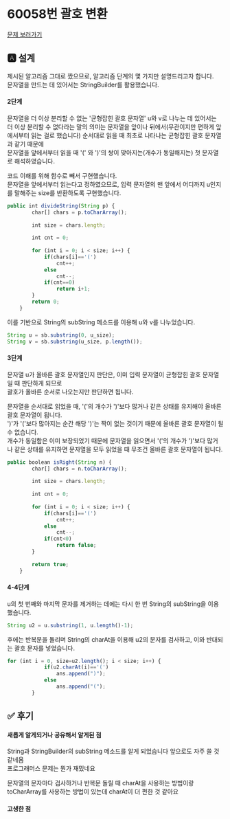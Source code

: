 # 60058번 괄호 변환
[문제 보러가기](https://programmers.co.kr/learn/courses/30/lessons/60058)

## 🅰 설계
제시된 알고리즘 그대로 짰으므로, 알고리즘 단계의 몇 가지만 설명드리고자 합니다.   
문자열을 만드는 데 있어서는 StringBuilder를 활용했습니다.

#### 2단계
문자열을 더 이상 분리할 수 없는 '균형잡힌 괄호 문자열' u와 v로 나누는 데 있어서는   
더 이상 분리할 수 없다라는 말의 의미는 문자열을 앞이나 뒤에서(무관이지만 편하게 앞에서부터 읽는 걸로 했습니다) 순서대로 읽을 때 최초로 나타나는 균형잡힌 괄호 문자열과 같기 때문에   
문자열을 앞에서부터 읽을 때 '(' 와 ')'의 쌍이 맞아지는(개수가 동일해지는) 첫 문자열로 해석하였습니다.

코드 이해를 위해 함수로 빼서 구현했습니다.   
문자열을 앞에서부터 읽는다고 정하였으므로, 입력 문자열의 맨 앞에서 어디까지 u인지를 말해주는 size를 반환하도록 구현했습니다.

```jsx
public int divideString(String p) {
    	char[] chars = p.toCharArray();
    	
    	int size = chars.length;
    	
    	int cnt = 0;
    	
    	for (int i = 0; i < size; i++) {
			if(chars[i]=='(')
				cnt++;
			else
				cnt--;
			if(cnt==0)
				return i+1;
		}
    	return 0;
    }
```

이를 기반으로 String의 subString 메소드를 이용해 u와 v를 나누었습니다.
```jsx
String u = sb.substring(0, u_size);
String v = sb.substring(u_size, p.length());
```

#### 3단계
문자열 u가 올바른 괄호 문자열인지 판단은, 이미 입력 문자열이 균형잡힌 괄호 문자열일 때 판단하게 되므로   
괄호가 올바른 순서로 나오는지만 판단하면 됩니다.

문자열을 순서대로 읽었을 때, '('의 개수가 ')'보다 많거나 같은 상태를 유지해야 올바른 괄호 문자열이 됩니다.   
')'가 '('보다 많아지는 순간 해당 ')'는 짝이 없는 것이기 때문에 올바른 괄호 문자열이 될 수 없습니다.   
개수가 동일함은 이미 보장되었기 때문에 문자열을 읽으면서 '('의 개수가 ')'보다 많거나 같은 상태를 유지하면 문자열을 모두 읽었을 때 무조건 올바른 괄호 문자열이 됩니다.

```jsx
public boolean isRight(String n) {
    	char[] chars = n.toCharArray();
    	
    	int size = chars.length;
    	
    	int cnt = 0;
    	
    	for (int i = 0; i < size; i++) {
			if(chars[i]=='(')
				cnt++;
			else
				cnt--;
			if(cnt<0)
				return false;
		}
    	
    	return true;
    }
```

#### 4-4단계
u의 첫 번째와 마지막 문자를 제거하는 데에는 다시 한 번 String의 subString을 이용했습니다.
```jsx
String u2 = u.substring(1, u.length()-1);
```

후에는 반복문을 돌리며 String의 charAt을 이용해 u2의 문자를 검사하고, 이와 반대되는 괄호 문자를 넣었습니다.
```jsx
for (int i = 0, size=u2.length(); i < size; i++) {
			if(u2.charAt(i)=='(')
				ans.append(")");
			else
				ans.append("(");
		}
```

## ✅ 후기
#### 새롭게 알게되거나 공유해서 알게된 점
String과 StringBuilder의 subString 메소드를 알게 되었습니다 앞으로도 자주 쓸 것 같네욤   
프로그래머스 문제는 뭔가 재밌네요

문자열의 문자마다 검사하거나 반복문 돌릴 때 charAt을 사용하는 방법이랑 toCharArray를 사용하는 방법이 있는데 charAt이 더 편한 것 같아요
#### 고생한 점
